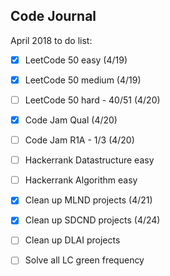 ## Code Journal

April 2018 to do list:  
- [x] LeetCode 50 easy (4/19)  
- [x] LeetCode 50 medium (4/19)  
- [ ] LeetCode 50 hard - 40/51 (4/20)  
- [x] Code Jam Qual (4/20)  
- [ ] Code Jam R1A - 1/3 (4/20)  
- [ ] Hackerrank Datastructure easy  
- [ ] Hackerrank Algorithm easy  
- [x] Clean up MLND projects (4/21)  
- [x] Clean up SDCND projects (4/24)  
- [ ] Clean up DLAI projects  
- [ ] Solve all LC green frequency  


